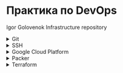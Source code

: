 # Практика по DevOps
Igor Golovenok Infrastructure repository

<details>
  <summary>Git </summary>

## Основные команды Git

- Настроить информацию об авторе: `git config --global user.name "Igor Golovenok"`, `git config --global user.email golovonokia@mail.ru`
- Инициализация репозитория: `git init`
- Проверка состояния: `git status`
- Создание и переход на ветку second: `git checkout -b second`
- Слияние веток: ` git merge`
- Удаление ветки second: `git branch -d second`
- Добавление файлов: `git add`
- Создание коммита: `git commit -m "..."`
- Настройка удаленного репозитория : `git remote add origin git@github.com:golovenok/infrastructure.git`
- Пушим ветку second `git push --set-upstream origin second`

</details>

<details>
  <summary>SSH </summary>

  ## SSH
https://wiki.archlinux.org/index.php/SSH_keys

  - Создание ключа: `ssh-keygen -t rsa -f ~/.ssh/appuser_ssh -C appuser -P ""`
  - Проверка работы агента: `eval "$(ssh-agent -s)"`
  - Добавление ключа в агента: `ssh-add ~/.ssh/appuser_ssh`
  - Подключение: `ssh -i ~/.ssh/appuser appuser@34.77.105.249`
  - Подключение через bastion: `ssh -J appuser@34.77.105.249 appuser@10.132.0.4`
  
  ### Копирование файлов через SSH
https://www.shellhacks.com/ru/copy-files-ssh-10-examples

<summary>Алиас (~/.ssh/config) </summary>

<details>

```
  Host bastion
      HostName 34.77.105.249
      User appuser
      IdentityFile ~/.ssh/appuser
      

  Host someinternalhost
      HostName 10.132.0.4
      User appuser
      ProxyJump bastion
      IdentityFile ~/.ssh/appuser
```
</details>

</details>

<details>
  <summary>Google Cloud Platform </summary>

  ### Установка gcloud

- `sudo snap install google-cloud-sdk --classic`
- `gcloud auth application-default login`

  ### Files
- `gsp/create-reddit-vm.sh` - cкрипт cоздает instance "reddit-app"
- `gsp/create-firewall-puma.sh` - скрипт создает firewall rules "default-puma-server"


</details>

<details>
  <summary>Packer </summary>
  
  ## Создание image с приложением Reddit в gsp
  https://github.com/express42/reddit/tree/monolith

  ### Files
  - `packer/variables.json` - файл с переменными.
  - `packer/app.json` - образ reddit-app-base c установленным Ruby.
  - `packer/db.json` - образ reddit-db-base c установленным Mongodb.
  - `packer/reddit-base.json` - образ reddit-base с установленными Ruby и Mongodb.
  - `packer/reddit-full.json` - образ reddit-full (на основе reddit-base) с готовым приложением Reddit.

  
  ### Terminal
  - Проверка на ошибки: `packer validate ./reddit-base.json`
  - Создание image: `packer build -var-file variables.json reddit-full.json`
</details>

<details>
    <summary>Terraform </summary>
  
  ## Создание VM instances в gcp с помощью Terraform


  ### Files
  - `stage/main.tf` - конфигурационный файл.
  - `stage/variables.tf` - файл под input vars.
  - `stage/outputs.tf` - файл выходных переменных.
  - `stage/terraform.tfvars` - значения переменных, которые не имеют дефолтного значения.
  - `terraform.tfstate` - Terraform хранит в этом файле состояние управляемых им ресурсов.
  - `modules` - дирректория, содержащая в себе модули: \
      `app` - модуль создающий instanse "reddit-app", compute address "reddit-app-ip", firewall rules "allow-puma-default" \
      `db` - модуль создающий instanse "reddit-db", firewall rules "allow-mongo-default" \
      `vcp` - создает firewall rules "default-allow-ssh"
  - `storage-bucket` - https://registry.terraform.io/modules/SweetOps/storage-bucket/google/latest
  
  ### Terminal
  - `terraform -v` - узнать версию 
  -  `terraform init` - инициализация модулей Terraform:
  - `terraform plan` - планирование изменений
  -  `terraform apply -auto-approve=true` - пуск
  - `terraform destroy` - удаление
  - `terraform taint "module.vcp.google_compute_firewall.firewall_ssh` - позволяет пометить ресурс, который terraform должен пересоздать, при следующем запуске.
</details>